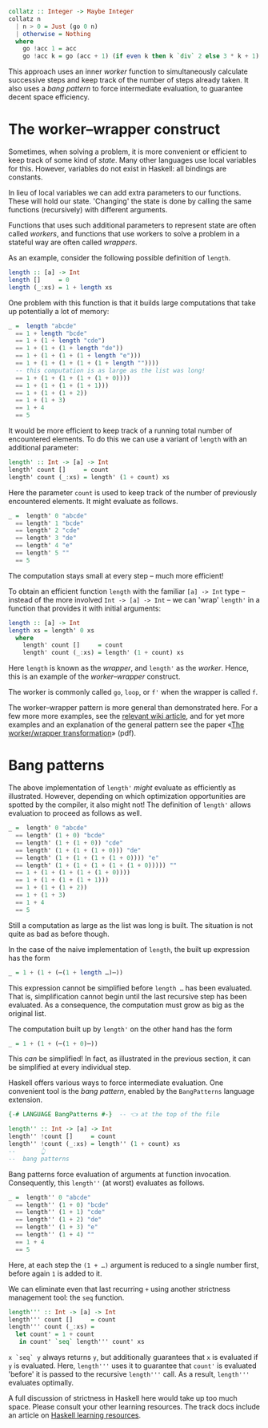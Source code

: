 ```haskell
collatz :: Integer -> Maybe Integer
collatz n
  | n > 0 = Just (go 0 n)
  | otherwise = Nothing
  where
    go !acc 1 = acc
    go !acc k = go (acc + 1) (if even k then k `div` 2 else 3 * k + 1)
```

This approach uses an inner _worker_ function to simultaneously calculate successive steps and keep track of the number of steps already taken.
It also uses a _bang pattern_ to force intermediate evaluation, to guarantee decent space efficiency.


# The worker&ndash;wrapper construct

Sometimes, when solving a problem, it is more convenient or efficient to keep track of some kind of _state_.
Many other languages use local variables for this.
However, variables do not exist in Haskell: all bindings are constants.

In lieu of local variables we can add extra parameters to our functions.
These will hold our state.
'Changing' the state is done by calling the same functions (recursively) with different arguments.

Functions that uses such additional parameters to represent state are often called _workers_, and functions that use workers to solve a problem in a stateful way are often called _wrappers_.

As an example, consider the following possible definition of `length`.

```haskell
length :: [a] -> Int
length []     = 0
length (_:xs) = 1 + length xs
```

One problem with this function is that it builds large computations that take up potentially a lot of memory:

```haskell
_ =  length "abcde"
  == 1 + length "bcde"
  == 1 + (1 + length "cde")
  == 1 + (1 + (1 + length "de"))
  == 1 + (1 + (1 + (1 + length "e")))
  == 1 + (1 + (1 + (1 + (1 + length ""))))
  -- this computation is as large as the list was long!
  == 1 + (1 + (1 + (1 + (1 + 0))))
  == 1 + (1 + (1 + (1 + 1)))
  == 1 + (1 + (1 + 2))
  == 1 + (1 + 3)
  == 1 + 4
  == 5
```

It would be more efficient to keep track of a running total number of encountered elements.
To do this we can use a variant of `length` with an additional parameter:

```haskell
length' :: Int -> [a] -> Int
length' count []     = count
length' count (_:xs) = length' (1 + count) xs
```

Here the parameter `count` is used to keep track of the number of previously encountered elements.
It might evaluate as follows.

```haskell
_ =  length' 0 "abcde"
  == length' 1 "bcde"
  == length' 2 "cde"
  == length' 3 "de"
  == length' 4 "e"
  == length' 5 ""
  == 5
```

The computation stays small at every step &ndash; much more efficient!

To obtain an efficient function `length` with the familiar `[a] -> Int` type &ndash; instead of the more involved `Int -> [a] -> Int` &ndash; we can 'wrap' `length'` in a function that provides it with initial arguments:

```haskell
length :: [a] -> Int
length xs = length' 0 xs
  where
    length' count []     = count
    length' count (_:xs) = length' (1 + count) xs
```

Here `length` is known as the _wrapper_, and `length'` as the _worker_.
Hence, this is an example of the _worker&ndash;wrapper_ construct.

The worker is commonly called `go`, `loop`, or `f'` when the wrapper is called `f`.

The worker&ndash;wrapper pattern is more general than demonstrated here.
For a few more more examples, see the [relevant wiki article][wiki-worker-wrapper], and for yet more examples and an explanation of the general pattern see the paper «[The worker/wrapper transformation][paper-worker-wrapper]» (pdf).


# Bang patterns

The above implementation of `length'` _might_ evaluate as efficiently as illustrated.
However, depending on which optimization opportunities are spotted by the compiler, it also might not!
The definition of `length'` allows evaluation to proceed as follows as well.

```haskell
_ =  length' 0 "abcde"
  == length' (1 + 0) "bcde"
  == length' (1 + (1 + 0)) "cde"
  == length' (1 + (1 + (1 + 0))) "de"
  == length' (1 + (1 + (1 + (1 + 0)))) "e"
  == length' (1 + (1 + (1 + (1 + (1 + 0))))) ""
  == 1 + (1 + (1 + (1 + (1 + 0))))
  == 1 + (1 + (1 + (1 + 1)))
  == 1 + (1 + (1 + 2))
  == 1 + (1 + 3)
  == 1 + 4
  == 5
```

Still a computation as large as the list was long is built.
The situation is not quite as bad as before though.

In the case of the naive implementation of `length`, the built up expression has the form

```haskell
_ = 1 + (1 + (⋯(1 + length …)⋯))
```

This expression cannot be simplified before `length …` has been evaluated.
That is, simplification cannot begin until the last recursive step has been evaluated.
As a consequence, the computation must grow as big as the original list.

The computation built up by `length'` on the other hand has the form

```haskell
_ = 1 + (1 + (⋯(1 + 0)⋯))
```

This _can_ be simplified!
In fact, as illustrated in the previous section, it can be simplified at every individual step.

Haskell offers various ways to force intermediate evaluation.
One convenient tool is the _bang pattern_, enabled by the `BangPatterns` language extension.

```haskell
{-# LANGUAGE BangPatterns #-}  -- 👈 at the top of the file

length'' :: Int -> [a] -> Int
length'' !count []     = count
length'' !count (_:xs) = length'' (1 + count) xs
--       👆
--  bang patterns
```

Bang patterns force evaluation of arguments at function invocation.
Consequently, this `length''` (at worst) evaluates as follows.

```haskell
_ =  length'' 0 "abcde"
  == length'' (1 + 0) "bcde"
  == length'' (1 + 1) "cde"
  == length'' (1 + 2) "de"
  == length'' (1 + 3) "e"
  == length'' (1 + 4) ""
  == 1 + 4
  == 5
```

Here, at each step the `(1 + …)` argument is reduced to a single number first, before again `1` is added to it.

We can eliminate even that last recurring `+` using another strictness management tool: the `seq` function.

```haskell
length''' :: Int -> [a] -> Int
length''' count []     = count
length''' count (_:xs) =
  let count' = 1 + count
   in count' `seq` length''' count' xs
```

``x `seq` y`` always returns `y`, but additionally guarantees that `x` is evaluated if `y` is evaluated.
Here, `length'''` uses it to guarantee that `count'` is evaluated 'before' it is passed to the recursive `length'''` call.
As a result, `length'''` evaluates optimally.

A full discussion of strictness in Haskell here would take up too much space.
Please consult your other learning resources.
The track docs include an article on [Haskell learning resources][learning-resources].


[learning-resources]:
    https://exercism.org/docs/tracks/haskell/learning
    "How to learn Haskell"


[wiki-worker-wrapper]:
    https://wiki.haskell.org/Worker_wrapper
    "Haskell Wiki: Worker wrapper"
[paper-worker-wrapper]:
    http://www.cs.nott.ac.uk/~pszgmh/wrapper.pdf
    "(pdf) The worker/wrapper transformation"
